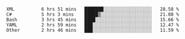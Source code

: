 <!--START_SECTION:waka-->

```text
XML          6 hrs 51 mins   ███████░░░░░░░░░░░░░░░░░░   28.58 %
C#           5 hrs 3 mins    █████▒░░░░░░░░░░░░░░░░░░░   21.08 %
Bash         3 hrs 45 mins   ████░░░░░░░░░░░░░░░░░░░░░   15.66 %
YAML         2 hrs 59 mins   ███░░░░░░░░░░░░░░░░░░░░░░   12.47 %
Other        2 hrs 46 mins   ███░░░░░░░░░░░░░░░░░░░░░░   11.59 %
```

<!--END_SECTION:waka-->
